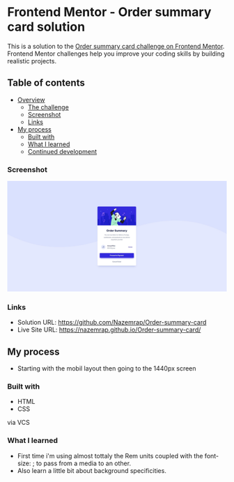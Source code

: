 # Frontend Mentor - Order summary card solution

This is a solution to the [Order summary card challenge on Frontend Mentor](https://www.frontendmentor.io/challenges/order-summary-component-QlPmajDUj). Frontend Mentor challenges help you improve your coding skills by building realistic projects. 

## Table of contents

- [Overview](#overview)
  - [The challenge](#the-challenge)
  - [Screenshot](#screenshot)
  - [Links](#links)
- [My process](#my-process)
  - [Built with](#built-with)
  - [What I learned](#what-i-learned)
  - [Continued development](#continued-development)

### Screenshot

![](./screenshot.jpg)


### Links

- Solution URL: https://github.com/Nazemrap/Order-summary-card
- Live Site URL: https://nazemrap.github.io/Order-summary-card/

## My process

- Starting with the mobil layout then going to the 1440px screen

### Built with

- HTML
- CSS

via VCS


### What I learned

- First time i'm using almost tottaly the Rem units coupled with the font-size: ; to pass from a media to an other. 
- Also learn a little bit about background specificities. 

